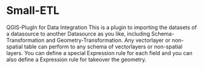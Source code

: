 # Small-ETL
QGIS-PlugIn for Data Integration
This is a plugin to importing the datasets of a datasource to another Datasource as you like, including Schema-Transformation and Geometry-Transformation. 
Any vectorlayer or non-spatial table can perform to any schema of vectorlayers or non-spatial layers. 
You can define a special Expression rule for each field and you can also define a Expression rule for takeover the geometry.
